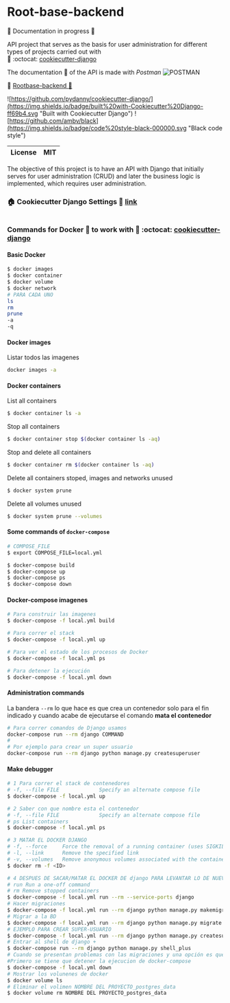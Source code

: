 # Root-base-backend

:construction: Documentation in progress :construction:

API project that serves as the basis for user administration for different types of projects carried out with  
:link: :octocat: [cookiecutter-django](https://github.com/pydanny/cookiecutter-django)

The documentation :notebook: of the API is made with _Postman_ ![POSTMAN](https://github.com/postmanlabs/postman-docs/blob/develop/src/images/favicon.png "POSTMAN")

:link: [Rootbase-backend :notebook:](https://documenter.getpostman.com/view/8810189/TVCh1Tmu)

![https://github.com/pydanny/cookiecutter-django/](https://img.shields.io/badge/built%20with-Cookiecutter%20Django-ff69b4.svg "Built with Cookiecutter Django")
![https://github.com/ambv/black](https://img.shields.io/badge/code%20style-black-000000.svg "Black code style")

| License | MIT |
| ------- | --- |

The objective of this project is to have an API with Django that initially serves for user administration (CRUD) and later the business logic is implemented, which requires user administration.

### :house: Cookiecutter Django Settings :link: [link](https://cookiecutter-django.readthedocs.io/en/latest/index.html)

```bash

```

### Commands for Docker :whale2: to work with :link: :octocat: [cookiecutter-django](https://github.com/pydanny/cookiecutter-django)

#### Basic Docker

```bash
$ docker images
$ docker container
$ docker volume
$ docker network
# PARA CADA UNO
ls
rm
prune
-a
-q
```

#### Docker images

Listar todos las imagenes

```bash
docker images -a
```

#### Docker containers

List all containers

```bash
$ docker container ls -a
```

Stop all containers

```bash
$ docker container stop $(docker container ls -aq)
```

Stop and delete all containers

```bash
$ docker container rm $(docker container ls -aq)
```

Delete all containers stoped, images and networks unused

```bash
$ docker system prune
```

Delete all volumes unused

```bash
$ docker system prune --volumes
```

#### Some commands of `docker-compose`

```bash
# COMPOSE_FILE
$ export COMPOSE_FILE=local.yml

$ docker-compose build
$ docker-compose up
$ docker-compose ps
$ docker-compose down
```

#### Docker-compose imagenes

```bash
# Para construir las imagenes
$ docker-compose -f local.yml build

# Para correr el stack
$ docker-compose -f local.yml up

# Para ver el estado de los procesos de Docker
$ docker-compose -f local.yml ps

# Para detener la ejecución
$ docker-compose -f local.yml down
```

#### Administration commands

La bandera `--rm` lo que hace es que crea un contenedor solo para el fin indicado y cuando acabe de ejecutarse el comando **mata el contenedor**

```bash
# Para correr comandos de Django usamos
docker-compose run --rm django COMMAND
#
# Por ejemplo para crear un super usuario
docker-compose run --rm django python manage.py createsuperuser
```

#### Make debugger

```bash
# 1 Para correr el stack de contenedores
# -f, --file FILE             Specify an alternate compose file
$ docker-compose -f local.yml up
```

```bash
# 2 Saber con que nombre esta el contenedor
# -f, --file FILE             Specify an alternate compose file
# ps List containers
$ docker-compose -f local.yml ps
```

```bash
# 3 MATAR EL DOCKER DJANGO
# -f, --force     Force the removal of a running container (uses SIGKILL)
# -l, --link      Remove the specified link
# -v, --volumes   Remove anonymous volumes associated with the container
$ docker rm -f <ID>
```

```bash
# 4 DESPUES DE SACAR/MATAR EL DOCKER DE django PARA LEVANTAR LO DE NUEVO ES
# run Run a one-off command
# rm Remove stopped containers
$ docker-compose -f local.yml run --rm --service-ports django
# Hacer migraciones
$ docker-compose -f local.yml run --rm django python manage.py makemigrations
# Migrar a la BD
$ docker-compose -f local.yml run --rm django python manage.py migrate
# EJEMPLO PARA CREAR SUPER-USUARIO
$ docker-compose -f local.yml run --rm django python manage.py createsuperuser
# Entrar al shell de django +
$ docker-compose run --rm django python manage.py shell_plus
# Cuando se presentan problemas con las migraciones y una opción es que se elimine el "volumen" de la BD donde se almacena la data tiene la terminación NOMBRE DEL PROYECTO_postgres_data
#Primero se tiene que detener la ejecucion de docker-compose
$ docker-compose -f local.yml down
# Mostrar los volunenes de docker
$ docker volume ls
# Eliminar el volimen NOMBRE DEL PROYECTO_postgres_data
$ docker volume rm NOMBRE DEL PROYECTO_postgres_data
```
